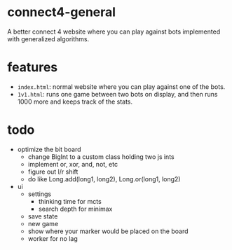 # connect4-general

A better connect 4 website where you can play against bots implemented with generalized algorithms.

# features

* `index.html`: normal website where you can play against one of the bots.
* `1v1.html`: runs one game between two bots on display, and then runs 1000 more and keeps track of the stats.

# todo

* optimize the bit board
  * change BigInt to a custom class holding two js ints
  * implement or, xor, and, not, etc
  * figure out l/r shift
  * do like Long.add(long1, long2), Long.or(long1, long2)
* ui
  * settings
    * thinking time for mcts
    * search depth for minimax
  * save state
  * new game
  * show where your marker would be placed on the board
  * worker for no lag